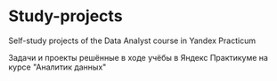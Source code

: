 # Study-projects
Self-study projects of the Data Analyst course in Yandex Practicum

Задачи и проекты решённые в ходе учёбы в Яндекс Практикуме на курсе "Аналитик данных"
